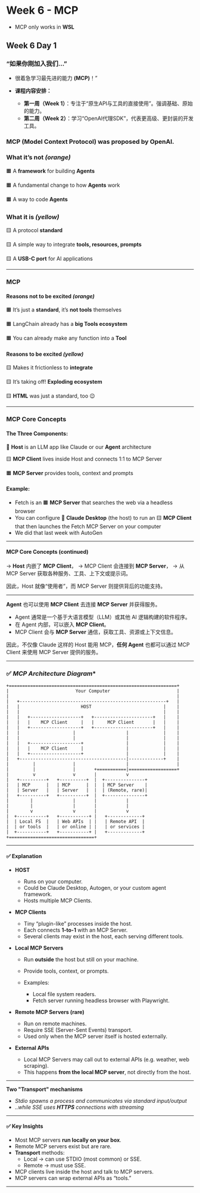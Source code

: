 # Week 6 - MCP
- MCP only works in **WSL**

## Week 6 Day 1
### “如果你刚加入我们...” 
- 很着急学习最先进的能力 **(MCP)**！”  

- **课程内容安排：**  
  - **第一周（Week 1）**：专注于“原生API与工具的直接使用”。强调基础、原始的能力。  
  - **第二周（Week 2）**：学习“OpenAI代理SDK”，代表更高级、更封装的开发工具。

### MCP (Model Context Protocol) was proposed by OpenAI.

### **What it’s not** *(orange)*

🟧 A **framework** for building **Agents**

🟧 A fundamental change to how **Agents** work

🟧 A way to code **Agents**


### **What it is** *(yellow)*

🟨 A protocol **standard**

🟨 A simple way to integrate **tools, resources, prompts**

🟨 A **USB-C port** for AI applications

---

### MCP

#### **Reasons not to be excited** *(orange)*

🟧 It’s just a **standard**, it’s **not tools** themselves

🟧 LangChain already has a **big Tools ecosystem**

🟧 You can already make any function into a **Tool**


#### **Reasons to be excited** *(yellow)*

🟨 Makes it frictionless to **integrate**

🟨 It’s taking off! **Exploding ecosystem**

🟨 **HTML** was just a standard, too 😉

---

### MCP Core Concepts

#### **The Three Components:**

🔵 **Host** is an LLM app like Claude or our **Agent** architecture

🟨 **MCP Client** lives inside Host and connects 1:1 to MCP Server

🟧 **MCP Server** provides tools, context and prompts

#### **Example:**

- Fetch is an 🟧 **MCP Server** that searches the web via a headless browser
- You can configure 🔵 **Claude Desktop** (the host) to run an 🟨 **MCP Client** that then launches the Fetch MCP Server on your computer
- We did that last week with AutoGen
---

#### MCP Core Concepts (continued)
→ **Host** 内嵌了 **MCP Client**，
→ MCP Client 会连接到 **MCP Server**，
→ 从 MCP Server 获取各种服务、工具、上下文或提示词。

因此，Host 就像“使用者”，而 MCP Server 则提供背后的功能支持。

---

**Agent** 也可以使用 **MCP Client** 去连接 **MCP Server** 并获得服务。

* Agent 通常是一个基于大语言模型（LLM）或其他 AI 逻辑构建的软件程序。
* 在 Agent 内部，可以嵌入 **MCP Client**。
* MCP Client 会与 **MCP Server** 通信，获取工具、资源或上下文信息。

因此，不仅像 Claude 这样的 Host 能用 MCP，**任何 Agent** 也都可以通过 MCP Client 来使用 MCP Server 提供的服务。

---

### ✅ *MCP Architecture Diagram**

```
+===============================================================+
|                         Your Computer                         |
|                                                               |
|   +-------------------------------------------------------+   |
|   |                       HOST                           |    |
|   |                                                      |    |
|   |   +-------------------+   +----------------------+   |    |
|   |   |    MCP Client     |   |     MCP Client       |   |    |
|   |   +-------------------+   +----------------------+   |    |
|   |                    |                   |             |    |
|   |                    |                   |             |    |
|   |   +-------------------+                |             |    |
|   |   |    MCP Client     |                |             |    |
|   |   +-------------------+                |             |    |
|   +----------------------------------------|-------------+    |
|         |              |                   |                  |
|         |              |       +===========|==================+            
|         v              v       |           v             
|   +----------+   +----------+  |  +---------------+      
|   | MCP      |   | MCP      |  |  | MCP Server    |      
|   | Server   |   | Server   |  |  | (Remote, rare)|      
|   +----------+   +----------+  |  +---------------+      
|        |               |       |           |             
|        |               |       |           |             
|        v               v       |           v             
|  +-----------+   +-----------+ |   +-------------+      
|  | Local FS  |   | Web APIs  | |   | Remote API  |      
|  | or tools  |   | or online | |   | or services |      
|  +-----------+   +-----------+ |   +-------------+      
+================================+

```

---

#### ✅ Explanation

* **HOST**

  * Runs on your computer.
  * Could be Claude Desktop, Autogen, or your custom agent framework.
  * Hosts multiple MCP Clients.

* **MCP Clients**

  * Tiny “plugin-like” processes inside the host.
  * Each connects **1-to-1** with an MCP Server.
  * Several clients may exist in the host, each serving different tools.

* **Local MCP Servers**

  * Run **outside** the host but still on your machine.
  * Provide tools, context, or prompts.
  * Examples:

    * Local file system readers.
    * Fetch server running headless browser with Playwright.

* **Remote MCP Servers (rare)**

  * Run on remote machines.
  * Require SSE (Server-Sent Events) transport.
  * Used only when the MCP server itself is hosted externally.

* **External APIs**

  * Local MCP Servers may call out to external APIs (e.g. weather, web scraping).
  * This happens **from the local MCP server**, not directly from the host.

---

**Two "Transport" mechanisms**
- *Stdio spawns a process and communicates via standard input/output*
- *..while SSE uses **HTTPS** connections with streaming*

---
#### ✅ Key Insights 

* Most MCP servers **run locally on your box**.
* Remote MCP servers exist but are rare.
* **Transport** methods:
  * Local → can use STDIO (most common) or SSE.
  * Remote → must use SSE.
* MCP clients live inside the host and talk to MCP servers.
* MCP servers can wrap external APIs as “tools.”

---
